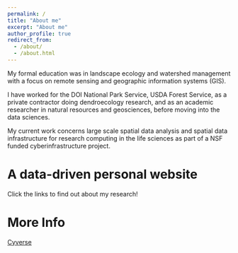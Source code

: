```yaml
---
permalink: /
title: "About me"
excerpt: "About me"
author_profile: true
redirect_from: 
  - /about/
  - /about.html
---
```


My formal education was in landscape ecology and watershed management with a focus on remote sensing and geographic information systems (GIS).

I have worked for the DOI National Park Service, USDA Forest Service, as a private contractor doing dendroecology research, and as an academic researcher in natural resources and geosciences, before moving into the data sciences.

My current work concerns large scale spatial data analysis and spatial data infrastructure for research computing in the life sciences as part of a NSF funded cyberinfrastructure project.

A data-driven personal website
======

Click the links to find out about my research!

More Info
======

[Cyverse](https://www.cyverse.org)

